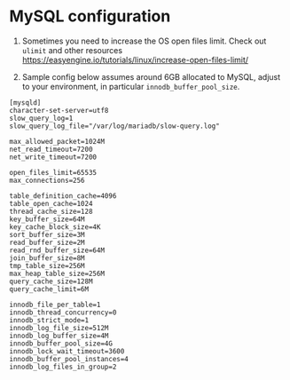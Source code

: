 # MySQL configuration

1. Sometimes you need to increase the OS open files limit. Check out `ulimit` and other resources https://easyengine.io/tutorials/linux/increase-open-files-limit/

2. Sample config below assumes around 6GB allocated to MySQL, adjust to your environment, in particular `innodb_buffer_pool_size`.

```
[mysqld]
character-set-server=utf8
slow_query_log=1
slow_query_log_file="/var/log/mariadb/slow-query.log"

max_allowed_packet=1024M
net_read_timeout=7200
net_write_timeout=7200

open_files_limit=65535
max_connections=256

table_definition_cache=4096
table_open_cache=1024
thread_cache_size=128
key_buffer_size=64M
key_cache_block_size=4K
sort_buffer_size=3M
read_buffer_size=2M
read_rnd_buffer_size=64M
join_buffer_size=8M
tmp_table_size=256M
max_heap_table_size=256M
query_cache_size=128M
query_cache_limit=6M

innodb_file_per_table=1
innodb_thread_concurrency=0
innodb_strict_mode=1
innodb_log_file_size=512M
innodb_log_buffer_size=4M
innodb_buffer_pool_size=4G
innodb_lock_wait_timeout=3600
innodb_buffer_pool_instances=4
innodb_log_files_in_group=2
```

